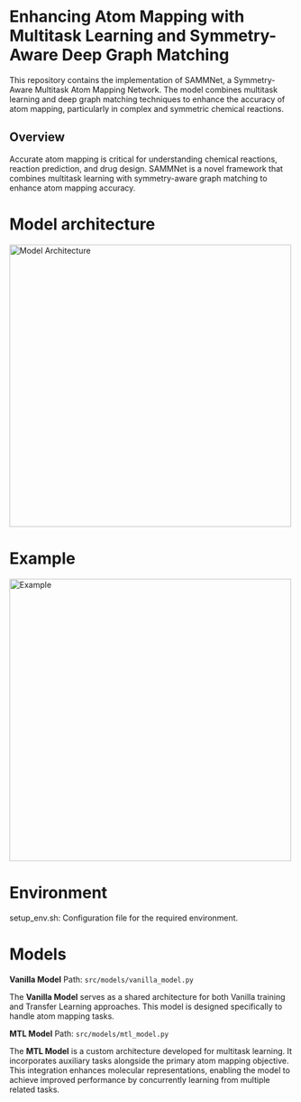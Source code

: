 # Enhancing Atom Mapping with Multitask Learning and Symmetry-Aware Deep Graph Matching

This repository contains the implementation of SAMMNet, a Symmetry-Aware Multitask Atom Mapping Network. The model combines multitask learning and deep graph matching techniques to enhance the accuracy of atom mapping, particularly in complex and symmetric chemical reactions. 
  

## Overview

Accurate atom mapping is critical for understanding chemical reactions, reaction prediction, and drug design. SAMMNet is a novel framework that combines multitask learning with symmetry-aware graph matching to enhance atom mapping accuracy.



# Model architecture 
<img src="https://github.com/user-attachments/assets/34b6ded1-d9de-48f3-81b6-247d7db81836" alt="Model Architecture" width="500"/>





# Example
<img src="https://github.com/user-attachments/assets/76a3f53f-6ef6-445c-bed3-510aa7331471" alt="Example" width="500"/>




# Environment
setup_env.sh: Configuration file for the required environment.
# Models

**Vanilla Model** 
Path: `src/models/vanilla_model.py`

The **Vanilla Model** serves as a shared architecture for both Vanilla training and Transfer Learning approaches. This model is designed specifically to handle atom mapping tasks.

**MTL Model** 
Path: `src/models/mtl_model.py`

The **MTL Model** is a custom architecture developed for multitask learning. It incorporates auxiliary tasks alongside the primary atom mapping objective. This integration enhances molecular representations, enabling the model to achieve improved performance by concurrently learning from multiple related tasks.



